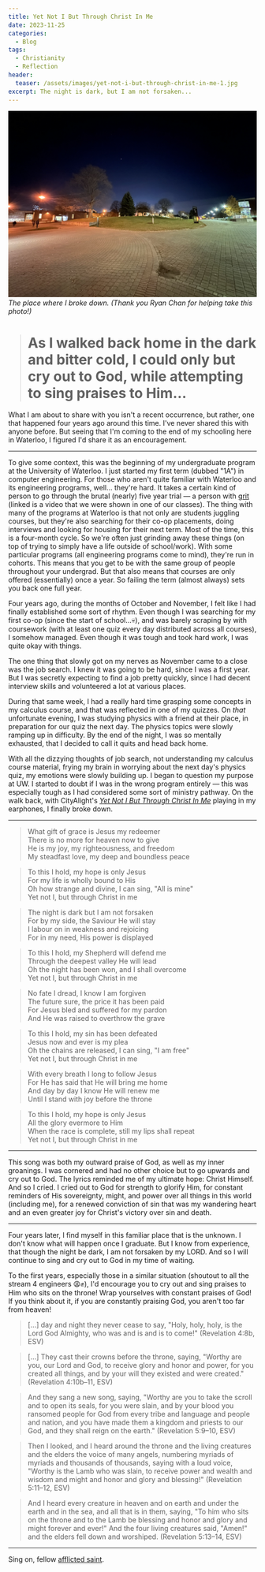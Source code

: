 ```yaml
---
title: Yet Not I But Through Christ In Me
date: 2023-11-25
categories:
  - Blog
tags:
  - Christianity
  - Reflection
header:
  teaser: /assets/images/yet-not-i-but-through-christ-in-me-1.jpg
excerpt: The night is dark, but I am not forsaken...
---
```


![](/assets/images/yet-not-i-but-through-christ-in-me-1.jpg)
_The place where I broke down. (Thank you Ryan Chan for helping take this photo!)_

> # As I walked back home in the dark and bitter cold, I could only but cry out to God, while attempting to sing praises to Him...

What I am about to share with you isn't a recent occurrence, but rather, one that happened four years ago around this time. I've never shared this with anyone before. But seeing that I'm coming to the end of my schooling here in Waterloo, I figured I'd share it as an encouragement.

---

To give some context, this was the beginning of my undergraduate program at the University of Waterloo. I just started my first term (dubbed "1A") in computer engineering. For those who aren't quite familiar with Waterloo and its engineering programs, well... they're hard. It takes a certain kind of person to go through the brutal (nearly) five year trial — a person with [grit](https://www.youtube.com/watch?v=H14bBuluwB8) (linked is a video that we were shown in one of our classes). The thing with many of the programs at Waterloo is that not only are students juggling courses, but they're also searching for their co-op placements, doing interviews and looking for housing for their next term. Most of the time, this is a four-month cycle. So we're often just grinding away these things (on top of trying to simply have a life outside of school/work). With some particular programs (all engineering programs come to mind), they're run in cohorts. This means that you get to be with the same group of people throughout your undergrad. But that also means that courses are only offered (essentially) once a year. So failing the term (almost always) sets you back one full year.

Four years ago, during the months of October and November, I felt like I had finally established some sort of rhythm. Even though I was searching for my first co-op (since the start of school...💀), and was barely scraping by with coursework (with at least one quiz every day distributed across all courses), I somehow managed. Even though it was tough and took hard work, I was quite okay with things.

The one thing that slowly got on my nerves as November came to a close was the job search. I knew it was going to be hard, since I was a first year. But I was secretly expecting to find a job pretty quickly, since I had decent interview skills and volunteered a lot at various places.

During that same week, I had a really hard time grasping some concepts in my calculus course, and that was reflected in one of my quizzes. On _that_ unfortunate evening, I was studying physics with a friend at their place, in preparation for our quiz the next day. The physics topics were slowly ramping up in difficulty. By the end of the night, I was so mentally exhausted, that I decided to call it quits and head back home.

With all the dizzying thoughts of job search, not understanding my calculus course material, frying my brain in worrying about the next day's physics quiz, my emotions were slowly building up. I began to question my purpose at UW. I started to doubt if I was in the wrong program entirely — this was especially tough as I had considered some sort of ministry pathway. On the walk back, with CityAlight's [_Yet Not I But Through Christ In Me_](https://www.youtube.com/watch?v=hwc2d1Xt8gM) playing in my earphones, I finally broke down.

---

> What gift of grace is Jesus my redeemer  
> There is no more for heaven now to give  
> He is my joy, my righteousness, and freedom  
> My steadfast love, my deep and boundless peace

> To this I hold, my hope is only Jesus  
> For my life is wholly bound to His  
> Oh how strange and divine, I can sing, "All is mine"  
> Yet not I, but through Christ in me

> The night is dark but I am not forsaken  
> For by my side, the Saviour He will stay  
> I labour on in weakness and rejoicing  
> For in my need, His power is displayed

> To this I hold, my Shepherd will defend me  
> Through the deepest valley He will lead  
> Oh the night has been won, and I shall overcome  
> Yet not I, but through Christ in me

> No fate I dread, I know I am forgiven  
> The future sure, the price it has been paid  
> For Jesus bled and suffered for my pardon  
> And He was raised to overthrow the grave

> To this I hold, my sin has been defeated  
> Jesus now and ever is my plea  
> Oh the chains are released, I can sing, "I am free"  
> Yet not I, but through Christ in me

> With every breath I long to follow Jesus  
> For He has said that He will bring me home  
> And day by day I know He will renew me  
> Until I stand with joy before the throne

> To this I hold, my hope is only Jesus  
> All the glory evermore to Him  
> When the race is complete, still my lips shall repeat  
> Yet not I, but through Christ in me

---

This song was both my outward praise of God, as well as my inner groanings. I was cornered and had no other choice but to go upwards and cry out to God. The lyrics reminded me of my ultimate hope: Christ Himself. And so I cried. I cried out to God for strength to glorify Him, for constant reminders of His sovereignty, might, and power over all things in this world (including me), for a renewed conviction of sin that was my wandering heart and an even greater joy for Christ's victory over sin and death.

---

Four years later, I find myself in this familiar place that is the unknown. I don't know what will happen once I graduate. But I know from experience, that though the night be dark, I am not forsaken by my LORD. And so I will continue to sing and cry out to God in my time of waiting.

To the first years, especially those in a similar situation (shoutout to all the stream 4 engineers 😩✊), I'd encourage you to cry out and sing praises to Him who sits on the throne! Wrap yourselves with constant praises of God! If you think about it, if you are constantly praising God, you aren't too far from heaven!

> [...] day and night they never cease to say, "Holy, holy, holy, is the Lord God Almighty, who was and is and is to come!" (Revelation 4:8b, ESV)

> [...] They cast their crowns before the throne, saying, "Worthy are you, our Lord and God, to receive glory and honor and power, for you created all things, and by your will they existed and were created." (Revelation 4:10b–11, ESV)

> And they sang a new song, saying, "Worthy are you to take the scroll and to open its seals, for you were slain, and by your blood you ransomed people for God from every tribe and language and people and nation, and you have made them a kingdom and priests to our God, and they shall reign on the earth." (Revelation 5:9–10, ESV)

> Then I looked, and I heard around the throne and the living creatures and the elders the voice of many angels, numbering myriads of myriads and thousands of thousands, saying with a loud voice, "Worthy is the Lamb who was slain, to receive power and wealth and wisdom and might and honor and glory and blessing!" (Revelation 5:11–12, ESV)

> And I heard every creature in heaven and on earth and under the earth and in the sea, and all that is in them, saying, "To him who sits on the throne and to the Lamb be blessing and honor and glory and might forever and ever!" And the four living creatures said, "Amen!" and the elders fell down and worshiped. (Revelation 5:13–14, ESV)

---

Sing on, fellow [afflicted saint](https://www.youtube.com/watch?v=9zGbdg1YCYY).
